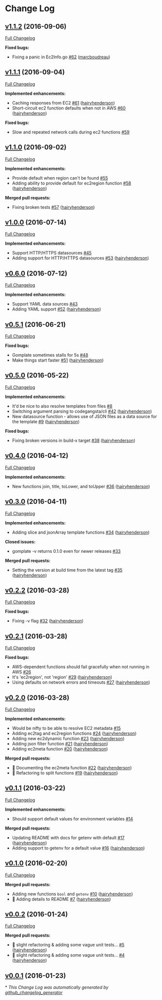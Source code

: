 # Change Log

## [v1.1.2](https://github.com/hairyhenderson/gomplate/tree/v1.1.2) (2016-09-06)
[Full Changelog](https://github.com/hairyhenderson/gomplate/compare/v1.1.1...v1.1.2)

**Fixed bugs:**

- Fixing a panic in Ec2Info.go [\#62](https://github.com/hairyhenderson/gomplate/pull/62) ([marcboudreau](https://github.com/marcboudreau))

## [v1.1.1](https://github.com/hairyhenderson/gomplate/tree/v1.1.1) (2016-09-04)
[Full Changelog](https://github.com/hairyhenderson/gomplate/compare/v1.1.0...v1.1.1)

**Implemented enhancements:**

- Caching responses from EC2 [\#61](https://github.com/hairyhenderson/gomplate/pull/61) ([hairyhenderson](https://github.com/hairyhenderson))
- Short-circuit ec2 function defaults when not in AWS [\#60](https://github.com/hairyhenderson/gomplate/pull/60) ([hairyhenderson](https://github.com/hairyhenderson))

**Fixed bugs:**

- Slow and repeated network calls during ec2 functions [\#59](https://github.com/hairyhenderson/gomplate/issues/59)

## [v1.1.0](https://github.com/hairyhenderson/gomplate/tree/v1.1.0) (2016-09-02)
[Full Changelog](https://github.com/hairyhenderson/gomplate/compare/v1.0.0...v1.1.0)

**Implemented enhancements:**

- Provide default when region can't be found [\#55](https://github.com/hairyhenderson/gomplate/issues/55)
- Adding ability to provide default for ec2region function [\#58](https://github.com/hairyhenderson/gomplate/pull/58) ([hairyhenderson](https://github.com/hairyhenderson))

**Merged pull requests:**

- Fixing broken tests [\#57](https://github.com/hairyhenderson/gomplate/pull/57) ([hairyhenderson](https://github.com/hairyhenderson))

## [v1.0.0](https://github.com/hairyhenderson/gomplate/tree/v1.0.0) (2016-07-14)
[Full Changelog](https://github.com/hairyhenderson/gomplate/compare/v0.6.0...v1.0.0)

**Implemented enhancements:**

- Support HTTP/HTTPS datasources [\#45](https://github.com/hairyhenderson/gomplate/issues/45)
- Adding support for HTTP/HTTPS datasources [\#53](https://github.com/hairyhenderson/gomplate/pull/53) ([hairyhenderson](https://github.com/hairyhenderson))

## [v0.6.0](https://github.com/hairyhenderson/gomplate/tree/v0.6.0) (2016-07-12)
[Full Changelog](https://github.com/hairyhenderson/gomplate/compare/v0.5.1...v0.6.0)

**Implemented enhancements:**

- Support YAML data sources [\#43](https://github.com/hairyhenderson/gomplate/issues/43)
- Adding YAML support [\#52](https://github.com/hairyhenderson/gomplate/pull/52) ([hairyhenderson](https://github.com/hairyhenderson))

## [v0.5.1](https://github.com/hairyhenderson/gomplate/tree/v0.5.1) (2016-06-21)
[Full Changelog](https://github.com/hairyhenderson/gomplate/compare/v0.5.0...v0.5.1)

**Fixed bugs:**

- Gomplate sometimes stalls for 5s [\#48](https://github.com/hairyhenderson/gomplate/issues/48)
- Make things start faster [\#51](https://github.com/hairyhenderson/gomplate/pull/51) ([hairyhenderson](https://github.com/hairyhenderson))

## [v0.5.0](https://github.com/hairyhenderson/gomplate/tree/v0.5.0) (2016-05-22)
[Full Changelog](https://github.com/hairyhenderson/gomplate/compare/v0.4.0...v0.5.0)

**Implemented enhancements:**

- It'd be nice to also resolve templates from files [\#8](https://github.com/hairyhenderson/gomplate/issues/8)
- Switching argument parsing to codegangsta/cli [\#42](https://github.com/hairyhenderson/gomplate/pull/42) ([hairyhenderson](https://github.com/hairyhenderson))
- New datasource function - allows use of JSON files as a data source for the template [\#9](https://github.com/hairyhenderson/gomplate/pull/9) ([hairyhenderson](https://github.com/hairyhenderson))

**Fixed bugs:**

- Fixing broken versions in build-x target [\#38](https://github.com/hairyhenderson/gomplate/pull/38) ([hairyhenderson](https://github.com/hairyhenderson))

## [v0.4.0](https://github.com/hairyhenderson/gomplate/tree/v0.4.0) (2016-04-12)
[Full Changelog](https://github.com/hairyhenderson/gomplate/compare/v0.3.0...v0.4.0)

**Implemented enhancements:**

- New functions join, title, toLower, and toUpper [\#36](https://github.com/hairyhenderson/gomplate/pull/36) ([hairyhenderson](https://github.com/hairyhenderson))

## [v0.3.0](https://github.com/hairyhenderson/gomplate/tree/v0.3.0) (2016-04-11)
[Full Changelog](https://github.com/hairyhenderson/gomplate/compare/v0.2.2...v0.3.0)

**Implemented enhancements:**

- Adding slice and jsonArray template functions [\#34](https://github.com/hairyhenderson/gomplate/pull/34) ([hairyhenderson](https://github.com/hairyhenderson))

**Closed issues:**

- gomplate -v returns 0.1.0 even for newer releases [\#33](https://github.com/hairyhenderson/gomplate/issues/33)

**Merged pull requests:**

- Setting the version at build time from the latest tag [\#35](https://github.com/hairyhenderson/gomplate/pull/35) ([hairyhenderson](https://github.com/hairyhenderson))

## [v0.2.2](https://github.com/hairyhenderson/gomplate/tree/v0.2.2) (2016-03-28)
[Full Changelog](https://github.com/hairyhenderson/gomplate/compare/v0.2.1...v0.2.2)

**Fixed bugs:**

- Fixing -v flag [\#32](https://github.com/hairyhenderson/gomplate/pull/32) ([hairyhenderson](https://github.com/hairyhenderson))

## [v0.2.1](https://github.com/hairyhenderson/gomplate/tree/v0.2.1) (2016-03-28)
[Full Changelog](https://github.com/hairyhenderson/gomplate/compare/v0.2.0...v0.2.1)

**Fixed bugs:**

- AWS-dependent functions should fail gracefully when not running in AWS [\#26](https://github.com/hairyhenderson/gomplate/issues/26)
- It's 'ec2region', not 'region' [\#29](https://github.com/hairyhenderson/gomplate/pull/29) ([hairyhenderson](https://github.com/hairyhenderson))
- Using defaults on network errors and timeouts [\#27](https://github.com/hairyhenderson/gomplate/pull/27) ([hairyhenderson](https://github.com/hairyhenderson))

## [v0.2.0](https://github.com/hairyhenderson/gomplate/tree/v0.2.0) (2016-03-28)
[Full Changelog](https://github.com/hairyhenderson/gomplate/compare/v0.1.1...v0.2.0)

**Implemented enhancements:**

- Would be nifty to be able to resolve EC2 metadata [\#15](https://github.com/hairyhenderson/gomplate/issues/15)
- Adding ec2tag and ec2region functions [\#24](https://github.com/hairyhenderson/gomplate/pull/24) ([hairyhenderson](https://github.com/hairyhenderson))
- Adding new ec2dynamic function [\#23](https://github.com/hairyhenderson/gomplate/pull/23) ([hairyhenderson](https://github.com/hairyhenderson))
- Adding json filter function [\#21](https://github.com/hairyhenderson/gomplate/pull/21) ([hairyhenderson](https://github.com/hairyhenderson))
- Adding ec2meta function [\#20](https://github.com/hairyhenderson/gomplate/pull/20) ([hairyhenderson](https://github.com/hairyhenderson))

**Merged pull requests:**

- 📖 Documenting the ec2meta function [\#22](https://github.com/hairyhenderson/gomplate/pull/22) ([hairyhenderson](https://github.com/hairyhenderson))
- 💄 Refactoring to split functions [\#19](https://github.com/hairyhenderson/gomplate/pull/19) ([hairyhenderson](https://github.com/hairyhenderson))

## [v0.1.1](https://github.com/hairyhenderson/gomplate/tree/v0.1.1) (2016-03-22)
[Full Changelog](https://github.com/hairyhenderson/gomplate/compare/v0.1.0...v0.1.1)

**Implemented enhancements:**

- Should support default values for environment variables [\#14](https://github.com/hairyhenderson/gomplate/issues/14)

**Merged pull requests:**

- Updating README with docs for getenv with default [\#17](https://github.com/hairyhenderson/gomplate/pull/17) ([hairyhenderson](https://github.com/hairyhenderson))
- Adding support to getenv for a default value [\#16](https://github.com/hairyhenderson/gomplate/pull/16) ([hairyhenderson](https://github.com/hairyhenderson))

## [v0.1.0](https://github.com/hairyhenderson/gomplate/tree/v0.1.0) (2016-02-20)
[Full Changelog](https://github.com/hairyhenderson/gomplate/compare/v0.0.2...v0.1.0)

**Merged pull requests:**

- Adding new functions `bool` and `getenv` [\#10](https://github.com/hairyhenderson/gomplate/pull/10) ([hairyhenderson](https://github.com/hairyhenderson))
- 📖 Adding details to README [\#7](https://github.com/hairyhenderson/gomplate/pull/7) ([hairyhenderson](https://github.com/hairyhenderson))

## [v0.0.2](https://github.com/hairyhenderson/gomplate/tree/v0.0.2) (2016-01-24)
[Full Changelog](https://github.com/hairyhenderson/gomplate/compare/v0.0.1...v0.0.2)

**Merged pull requests:**

- 💄 slight refactoring & adding some vague unit tests... [\#5](https://github.com/hairyhenderson/gomplate/pull/5) ([hairyhenderson](https://github.com/hairyhenderson))
- 💄 slight refactoring & adding some vague unit tests... [\#4](https://github.com/hairyhenderson/gomplate/pull/4) ([hairyhenderson](https://github.com/hairyhenderson))

## [v0.0.1](https://github.com/hairyhenderson/gomplate/tree/v0.0.1) (2016-01-23)


\* *This Change Log was automatically generated by [github_changelog_generator](https://github.com/skywinder/Github-Changelog-Generator)*
